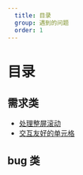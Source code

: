 ```yaml
---
  title: 目录
  group: 遇到的问题
  order: 1
---
```


# 目录


## 需求类

- [处理整屏滚动](/problems/scroll-screen)
- [交互友好的单元格](/problems/table-cell)

## bug 类